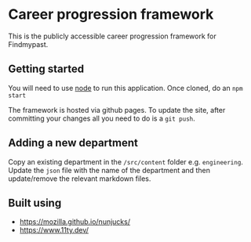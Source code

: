 # Career progression framework

This is the publicly accessible career progression framework for Findmypast.

## Getting started

You will need to use [node](https://nodejs.org/en/download/) to run this application. Once cloned, do an `npm start`

The framework is hosted via github pages. To update the site, after committing your changes all you need to do is a `git push`.

## Adding a new department

Copy an existing department in the `/src/content` folder e.g. `engineering`. Update the `json` file with the name of the department and then update/remove the relevant markdown files.

## Built using

- https://mozilla.github.io/nunjucks/
- https://www.11ty.dev/
